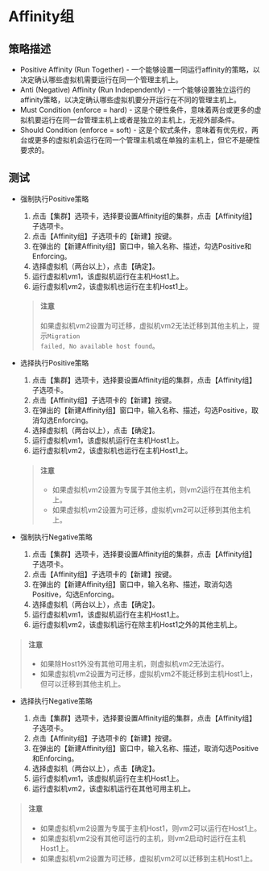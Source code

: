 # Affinity组

## 策略描述

* Positive Affinity (Run Together) - 一个能够设置一同运行affinity的策略，以决定确认哪些虚拟机需要运行在同一个管理主机上。
* Anti (Negative) Affinity (Run Independently) - 一个能够设置独立运行的affinity策略，以决定确认哪些虚拟机要分开运行在不同的管理主机上。
* Must Condition (enforce = hard) - 这是个硬性条件，意味着两台或更多的虚拟机要运行在同一台管理主机上或者是独立的主机上，无视外部条件。
* Should Condition (enforce = soft) - 这是个软式条件，意味着有优先权，两台或更多的虚拟机会运行在同一个管理主机或在单独的主机上，但它不是硬性要求的。

## 测试

* 强制执行Positive策略

  1. 点击【集群】选项卡，选择要设置Affinity组的集群，点击【Affinity组】子选项卡。
  1. 点击【Affinity组】子选项卡的【新建】按键。
  1. 在弹出的【新建Affinity组】窗口中，输入名称、描述，勾选Positive和Enforcing。
  1. 选择虚拟机（两台以上），点击【确定】。
  1. 运行虚拟机vm1，该虚拟机运行在主机Host1上。
  1. 运行虚拟机vm2，该虚拟机也运行在主机Host1上。

  > #### 注意
  > 如果虚拟机vm2设置为可迁移，虚拟机vm2无法迁移到其他主机上，提示<code>Migration failed, No available host found</code>。

* 选择执行Positive策略

  1. 点击【集群】选项卡，选择要设置Affinity组的集群，点击【Affinity组】子选项卡。
  1. 点击【Affinity组】子选项卡的【新建】按键。
  1. 在弹出的【新建Affinity组】窗口中，输入名称、描述，勾选Positive，取消勾选Enforcing。
  1. 选择虚拟机（两台以上），点击【确定】。
  1. 运行虚拟机vm1，该虚拟机运行在主机Host1上。
  1. 运行虚拟机vm2，该虚拟机也运行在主机Host1上。

  > #### 注意
  > * 如果虚拟机vm2设置为专属于其他主机，则vm2运行在其他主机上。
  > * 如果虚拟机vm2设置为可迁移，虚拟机vm2可以迁移到其他主机上。

* 强制执行Negative策略

  1. 点击【集群】选项卡，选择要设置Affinity组的集群，点击【Affinity组】子选项卡。
  1. 点击【Affinity组】子选项卡的【新建】按键。
  1. 在弹出的【新建Affinity组】窗口中，输入名称、描述，取消勾选Positive，勾选Enforcing。
  1. 选择虚拟机（两台以上），点击【确定】。
  1. 运行虚拟机vm1，该虚拟机运行在主机Host1上。
  1. 运行虚拟机vm2，该虚拟机运行在除主机Host1之外的其他主机上。

> #### 注意
> * 如果除Host1外没有其他可用主机，则虚拟机vm2无法运行。
> * 如果虚拟机vm2设置为可迁移，虚拟机vm2不能迁移到主机Host1上，但可以迁移到其他主机上。

* 选择执行Negative策略

  1. 点击【集群】选项卡，选择要设置Affinity组的集群，点击【Affinity组】子选项卡。
  1. 点击【Affinity组】子选项卡的【新建】按键。
  1. 在弹出的【新建Affinity组】窗口中，输入名称、描述，取消勾选Positive和Enforcing。
  1. 选择虚拟机（两台以上），点击【确定】。
  1. 运行虚拟机vm1，该虚拟机运行在主机Host1上。
  1. 运行虚拟机vm2，该虚拟机运行在其他可用主机上。

> #### 注意
> * 如果虚拟机vm2设置为专属于主机Host1，则vm2可以运行在Host1上。
> * 如果虚拟机vm2没有其他可运行的主机，则vm2启动时运行在主机Host1上。
> * 如果虚拟机vm2设置为可迁移，虚拟机vm2可以迁移到主机Host1上。
